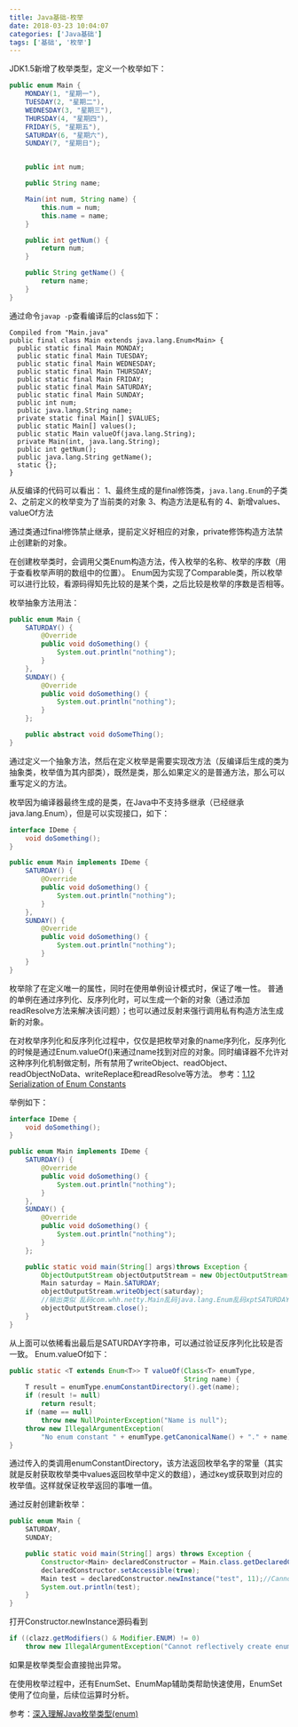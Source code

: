 ```yaml
---
title: Java基础-枚举
date: 2018-03-23 10:04:07
categories: ['Java基础']
tags: ['基础', '枚举']
---
```


JDK1.5新增了枚举类型，定义一个枚举如下：
```java
public enum Main {
    MONDAY(1, "星期一"),
    TUESDAY(2, "星期二"),
    WEDNESDAY(3, "星期三"),
    THURSDAY(4, "星期四"),
    FRIDAY(5, "星期五"),
    SATURDAY(6, "星期六"),
    SUNDAY(7, "星期日");


    public int num;

    public String name;

    Main(int num, String name) {
        this.num = num;
        this.name = name;
    }

    public int getNum() {
        return num;
    }

    public String getName() {
        return name;
    }
}
```
<!-- more -->
通过命令`javap -p`查看编译后的class如下：
```javap
Compiled from "Main.java"
public final class Main extends java.lang.Enum<Main> {
  public static final Main MONDAY;
  public static final Main TUESDAY;
  public static final Main WEDNESDAY;
  public static final Main THURSDAY;
  public static final Main FRIDAY;
  public static final Main SATURDAY;
  public static final Main SUNDAY;
  public int num;
  public java.lang.String name;
  private static final Main[] $VALUES;
  public static Main[] values();
  public static Main valueOf(java.lang.String);
  private Main(int, java.lang.String);
  public int getNum();
  public java.lang.String getName();
  static {};
}
```
从反编译的代码可以看出：
1、最终生成的是final修饰类，`java.lang.Enum`的子类
2、之前定义的枚举变为了当前类的对象
3、构造方法是私有的
4、新增values、valueOf方法

通过类通过final修饰禁止继承，提前定义好相应的对象，private修饰构造方法禁止创建新的对象。

在创建枚举类时，会调用父类Enum构造方法，传入枚举的名称、枚举的序数（用于查看枚举声明的数组中的位置）。
Enum因为实现了Comparable类，所以枚举可以进行比较，看源码得知先比较的是某个类，之后比较是枚举的序数是否相等。

枚举抽象方法用法：
```java
public enum Main {
    SATURDAY() {
        @Override
        public void doSomething() {
            System.out.println("nothing");
        }
    },
    SUNDAY() {
        @Override
        public void doSomething() {
            System.out.println("nothing");
        }
    };

    public abstract void doSomeThing();
}
```
通过定义一个抽象方法，然后在定义枚举是需要实现改方法（反编译后生成的类为抽象类，枚举值为其内部类），既然是类，那么如果定义的是普通方法，那么可以重写定义的方法。

枚举因为编译器最终生成的是类，在Java中不支持多继承（已经继承java.lang.Enum），但是可以实现接口，如下：
```java
interface IDeme {
    void doSomething();
}

public enum Main implements IDeme {
    SATURDAY() {
        @Override
        public void doSomething() {
            System.out.println("nothing");
        }
    },
    SUNDAY() {
        @Override
        public void doSomething() {
            System.out.println("nothing");
        }
    }
}
```

枚举除了在定义唯一的属性，同时在使用单例设计模式时，保证了唯一性。
普通的单例在通过序列化、反序列化时，可以生成一个新的对象（通过添加readResolve方法来解决该问题）；也可以通过反射来强行调用私有构造方法生成新的对象。

在对枚举序列化和反序列化过程中，仅仅是把枚举对象的name序列化，反序列化的时候是通过Enum.valueOf()来通过name找到对应的对象。同时编译器不允许对这种序列化机制做定制，所有禁用了writeObject、readObject、readObjectNoData、writeReplace和readResolve等方法。
参考：[1.12 Serialization of Enum Constants](https://docs.oracle.com/javase/7/docs/platform/serialization/spec/serial-arch.html)

举例如下：
```java
interface IDeme {
    void doSomething();
}

public enum Main implements IDeme {
    SATURDAY() {
        @Override
        public void doSomething() {
            System.out.println("nothing");
        }
    },
    SUNDAY() {
        @Override
        public void doSomething() {
            System.out.println("nothing");
        }
    };

    public static void main(String[] args)throws Exception {
        ObjectOutputStream objectOutputStream = new ObjectOutputStream(System.out);
        Main saturday = Main.SATURDAY;
        objectOutputStream.writeObject(saturday);
        //输出类似 乱码com.whh.netty.Main乱码java.lang.Enum乱码xptSATURDAY
        objectOutputStream.close();
    }
}
```
从上面可以依稀看出最后是SATURDAY字符串，可以通过验证反序列化比较是否一致。
Enum.valueOf如下：
```java
public static <T extends Enum<T>> T valueOf(Class<T> enumType,
                                            String name) {
    T result = enumType.enumConstantDirectory().get(name);
    if (result != null)
        return result;
    if (name == null)
        throw new NullPointerException("Name is null");
    throw new IllegalArgumentException(
        "No enum constant " + enumType.getCanonicalName() + "." + name);
}
```
通过传入的类调用enumConstantDirectory，该方法返回枚举名字的常量（其实就是反射获取枚举类中values返回枚举中定义的数组），通过key或获取到对应的枚举值。这样就保证枚举返回的事唯一值。

通过反射创建新枚举：
```java
public enum Main {
    SATURDAY,
    SUNDAY;

    public static void main(String[] args) throws Exception {
        Constructor<Main> declaredConstructor = Main.class.getDeclaredConstructor(String.class, int.class);
        declaredConstructor.setAccessible(true);
        Main test = declaredConstructor.newInstance("test", 11);//Cannot reflectively create enum objects
        System.out.println(test);
    }
}
```
打开Constructor.newInstance源码看到
```java
if ((clazz.getModifiers() & Modifier.ENUM) != 0)
    throw new IllegalArgumentException("Cannot reflectively create enum objects");
```
如果是枚举类型会直接抛出异常。

在使用枚举过程中，还有EnumSet、EnumMap辅助类帮助快速使用，EnumSet使用了位向量，后续位运算时分析。

参考：[深入理解Java枚举类型(enum)](https://blog.csdn.net/javazejian/article/details/71333103)
